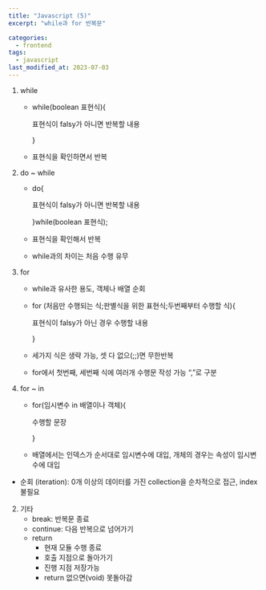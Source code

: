 ```yaml
---
title: "Javascript (5)"
excerpt: "while과 for 반복문"

categories:
  - frontend
tags:
  - javascript
last_modified_at: 2023-07-03
--- 
```

1. while
    - while(boolean 표현식){
        
        표현식이 falsy가 아니면 반복할 내용
        
        }
        
    - 표현식을 확인하면서 반복
2. do ~ while
    - do{
        
        표현식이 falsy가 아니면 반복할 내용
        
        }while(boolean 표현식);
        
    - 표현식을 확인해서 반복
    - while과의 차이는 처음 수행 유무
3. for
    - while과 유사한 용도, 객체나 배열 순회
    - for (처음만 수행되는 식;판별식을 위한 표현식;두번째부터 수행할 식){
        
        표현식이 falsy가 아닌 경우 수행할 내용
        
        }
        
    - 세가지 식은 생략 가능, 셋 다 없으(;;)면 무한반복
    - for에서 첫번째, 세번째 식에 여러개 수행문 작성 가능 “,”로 구분
4. for ~ in
    - for(임시변수 in 배열이나 객체){
        
        수행할 문장
        
        }
        
    - 배열에서는 인덱스가 순서대로 임시변수에 대입, 개체의 경우는 속성이 임시변수에 대입
- 순회 (iteration): 0개 이상의 데이터를 가진 collection을 순차적으로 접근, index 불필요
2. 기타
    - break: 반복문 종료
    - continue: 다음 반복으로 넘어가기
    - return
        - 현재 모듈 수행 종료
        - 호출 지점으로 돌아가기
        - 진행 지점 저장가능
        - return 없으면(void) 못돌아감